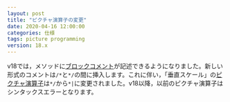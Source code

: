 ```yaml
---
layout: post
title: "ピクチャ演算子の変更"
date: 2020-04-16 12:00:00
categories: 仕様
tags: picture programming
version: 18.x
---
```


v18では，メソッドに[ブロックコメント](https://doc.4d.com/4Dv18/4D/18/Writing-a-method.300-4575526.ja.html)が記述できるようになりました。新しい形式のコメントは``/*``と``*/``の間に挿入します。これに伴い，「垂直スケール」の[ピクチャ演算子](https://doc.4d.com/4Dv17/4D/17.4/Picture-Operators.300-4882631.ja.html)は``*/``から``*|``に変更されました。v18以降，以前のピクチャ演算子はシンタックスエラーとなります。
